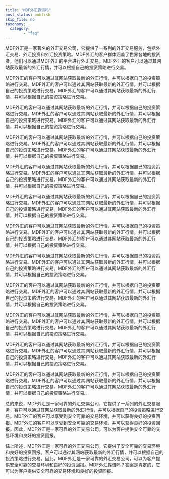 ```yaml
---
title: "MDF外汇靠谱吗"
post_status: publish
skip_file: no
taxonomy:
  category:
        - "faq"
---
```


MDF外汇是一家著名的外汇交易公司，它提供了一系列的外汇交易服务，包括外汇交易、外汇投资和外汇投资策略。MDF外汇的客户群体涵盖了世界各地的投资者，他们可以通过MDF外汇的平台进行外汇交易。MDF外汇的客户可以通过其网站获取最新的外汇行情，并可以根据自己的投资策略进行交易。

MDF外汇的客户可以通过其网站获取最新的外汇行情，并可以根据自己的投资策略进行交易。MDF外汇的客户可以通过其网站获取最新的外汇行情，并可以根据自己的投资策略进行交易。MDF外汇的客户可以通过其网站获取最新的外汇行情，并可以根据自己的投资策略进行交易。

MDF外汇的客户可以通过其网站获取最新的外汇行情，并可以根据自己的投资策略进行交易。MDF外汇的客户可以通过其网站获取最新的外汇行情，并可以根据自己的投资策略进行交易。MDF外汇的客户可以通过其网站获取最新的外汇行情，并可以根据自己的投资策略进行交易。

MDF外汇的客户可以通过其网站获取最新的外汇行情，并可以根据自己的投资策略进行交易。MDF外汇的客户可以通过其网站获取最新的外汇行情，并可以根据自己的投资策略进行交易。MDF外汇的客户可以通过其网站获取最新的外汇行情，并可以根据自己的投资策略进行交易。

MDF外汇的客户可以通过其网站获取最新的外汇行情，并可以根据自己的投资策略进行交易。MDF外汇的客户可以通过其网站获取最新的外汇行情，并可以根据自己的投资策略进行交易。MDF外汇的客户可以通过其网站获取最新的外汇行情，并可以根据自己的投资策略进行交易。

MDF外汇的客户可以通过其网站获取最新的外汇行情，并可以根据自己的投资策略进行交易。MDF外汇的客户可以通过其网站获取最新的外汇行情，并可以根据自己的投资策略进行交易。MDF外汇的客户可以通过其网站获取最新的外汇行情，并可以根据自己的投资策略进行交易。

MDF外汇的客户可以通过其网站获取最新的外汇行情，并可以根据自己的投资策略进行交易。MDF外汇的客户可以通过其网站获取最新的外汇行情，并可以根据自己的投资策略进行交易。MDF外汇的客户可以通过其网站获取最新的外汇行情，并可以根据自己的投资策略进行交易。

MDF外汇的客户可以通过其网站获取最新的外汇行情，并可以根据自己的投资策略进行交易。MDF外汇的客户可以通过其网站获取最新的外汇行情，并可以根据自己的投资策略进行交易。MDF外汇的客户可以通过其网站获取最新的外汇行情，并可以根据自己的投资策略进行交易。

MDF外汇的客户可以通过其网站获取最新的外汇行情，并可以根据自己的投资策略进行交易。MDF外汇的客户可以通过其网站获取最新的外汇行情，并可以根据自己的投资策略进行交易。MDF外汇的客户可以通过其网站获取最新的外汇行情，并可以根据自己的投资策略进行交易。

MDF外汇的客户可以通过其网站获取最新的外汇行情，并可以根据自己的投资策略进行交易。MDF外汇的客户可以通过其网站获取最新的外汇行情，并可以根据自己的投资策略进行交易。MDF外汇的客户可以通过其网站获取最新的外汇行情，并可以根据自己的投资策略进行交易。

MDF外汇的客户可以通过其网站获取最新的外汇行情，并可以根据自己的投资策略进行交易。MDF外汇的客户可以通过其网站获取最新的外汇行情，并可以根据自己的投资策略进行交易。MDF外汇的客户可以通过其网站获取最新的外汇行情，并可以根据自己的投资策略进行交易。

MDF外汇的客户可以通过其网站获取最新的外汇行情，并可以根据自己的投资策略进行交易。MDF外汇的客户可以通过其网站获取最新的外汇行情，并可以根据自己的投资策略进行交易。MDF外汇的客户可以通过其网站获取最新的外汇行情，并可以根据自己的投资策略进行交易。

总的来说，MDF外汇是一家可靠的外汇交易公司，它提供了一系列的外汇交易服务，客户可以通过其网站获取最新的外汇行情，并可以根据自己的投资策略进行交易。MDF外汇的客户可以享受到安全可靠的交易环境，并可以获得良好的投资回报。MDF外汇的客户可以享受到安全可靠的交易环境，并可以获得良好的投资回报。因此，MDF外汇是一家可靠的外汇交易公司，可以为客户提供安全可靠的交易环境和良好的投资回报。

综上所述，MDF外汇是一家可靠的外汇交易公司，它提供了安全可靠的交易环境和良好的投资回报。客户可以通过其网站获取最新的外汇行情，并可以根据自己的投资策略进行交易。因此，MDF外汇是一家可靠的外汇交易公司，可以为客户提供安全可靠的交易环境和良好的投资回报。MDF外汇靠谱吗？答案是肯定的，它可以为客户提供安全可靠的交易环境和良好的投资回报。
